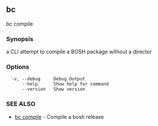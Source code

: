 ## bc

bc compile

### Synopsis

a CLI attempt to compile a BOSH package without a director

### Options

```
  -v, --debug     Debug Output
      --help      Show help for command
      --version   Show version
```

### SEE ALSO

* [bc compile](bc_compile.md)	 - Compile a bosh release

